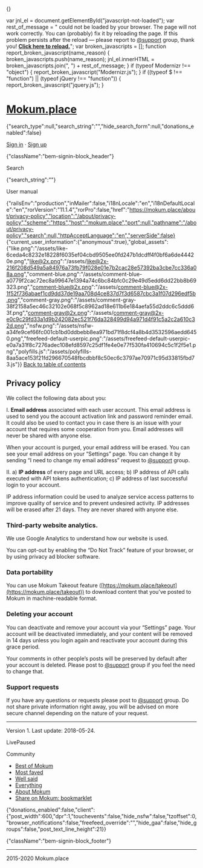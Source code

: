 {}

var jnl\_el = document.getElementById("javascript-not-loaded"); var rest\_of\_message = " could not be loaded by your browser. The page will not work correctly. You can (probably) fix it by reloading the page. If this problem persists after the reload — please report to <a href='/support'>@support</a> group, thank you! <strong><a href='javascript:window.location.reload();'>Click here to reload.</a></strong>"; var broken\_javascripts = \[\]; function report\_broken\_javascript(name\_reason) { broken\_javascripts.push(name\_reason); jnl\_el.innerHTML = broken\_javascripts.join(", ") + rest\_of\_message; } if (typeof Modernizr !== "object") { report\_broken\_javascript("Modernizr.js"); } if ((typeof $ !== "function") || (typeof jQuery !== "function")) { report\_broken\_javascript("jquery.js"); }

[Mokum.place](https://mokum.place/)
===================================

{"search\_type":null,"search\_string":"","hide\_search\_form":null,"donations\_enabled":false}

[Sign in](https://mokum.place/users/sign_in) · [Sign up](https://mokum.place/users/sign_up)

{"className":"bem-signin-block\_header"}

Search

{"search\_string":""}

User manual

{"railsEnv":"production","inMailer":false,"i18nLocale":"en","i18nDefaultLocale":"en","rorVersion":"11.1.4","rorPro":false,"href":"https://mokum.place/about/privacy-policy","location":"/about/privacy-policy","scheme":"https","host":"mokum.place","port":null,"pathname":"/about/privacy-policy","search":null,"httpAcceptLanguage":"en","serverSide":false} {"current\_user\_information":{"anonymous":true},"global\_assets":{"like.png":"/assets/like-6ceda4c8232e18228f6035ef04cbd9505ee0fd247b1dcdff4f0bf6a6de44420e.png","like@2x.png":"/assets/like@2x-216f208d549a5a84976a73fb79f028e01e7b2cac28e57392ba3cbe7cc336a08a.png","comment-blue.png":"/assets/comment-blue-a0779f2cac72ec8a99647e1394a74c6bc84bfc0c29e49d5edd6dd22bb8b69323.png","comment-blue@2x.png":"/assets/comment-blue@2x-1f52f736abaef1cd9dd37de19aa708d4ce837d7f3d6587cbc3a1f07d296edf5b.png","comment-gray.png":"/assets/comment-gray-38f2158a5ec46c32102e068f5c8962ad18e611b6e184aefa55d2ddc6c5ddd63f.png","comment-gray@2x.png":"/assets/comment-gray@2x-e0c9c29fd33a1d9b242082ec521f76da328499d94a971d4f91c5a2c2a610c32d.png","nsfw.png":"/assets/nsfw-a34fe9cef66fc001cb1bd0ddbebb8ea971bd71f8dcf4a8b4d3532596aedd6450.png","freefeed-default-userpic.png":"/assets/freefeed-default-userpic-e0a7a31f8c7276adec108efd8597c25df1fe4e0e77f530fa410694c5c1f2f5e1.png","polyfills.js":"/assets/polyfills-8aa5ace153f21fd296670548fbcdbbf8c50ec6c3797ae70971c95d33815fbd73.js"}} [Back to table of contents](https://mokum.place/about)

Privacy policy
--------------

We collect the following data about you:

I. **Email address** associated with each user account. This email address is used to send you the account activation link and password reminder email. It could also be used to contact you in case there is an issue with your account that requires some cooperation from you. Email addresses will never be shared with anyone else.

When your account is purged, your email address will be erased. You can see your email address on your “Settings” page. You can change it by sending “I need to change my email address” request to [@support](https://mokum.place/support) group.

II. a) **IP address** of every page and URL access; b) IP address of API calls executed with API tokens authentication; c) IP address of last successful login to your account.

IP address information could be used to analyze service access patterns to improve quality of service and to prevent undesired activity. IP addresses will be erased after 21 days. They are never shared with anyone else.

### Third-party website analytics.

We use Google Analytics to understand how our website is used.

You can opt-out by enabling the “Do Not Track” feature of your browser, or by using privacy ad blocker software.

### Data portability

You can use Mokum Takeout feature ([https://mokum.place/takeout](https://mokum.place/takeout)) to download content that you’ve posted to Mokum in machine-readable format.

### Deleting your account

You can deactivate and remove your account via your “Settings” page. Your account will be deactivated immediately, and your content will be removed in 14 days unless you login again and reactivate your account during this grace period.

Your comments in other people’s posts will be preserved by default after your account is deleted. Please post to [@support](https://mokum.place/support) group if you feel the need to change that.

### Support requests

If you have any questions or requests please post to [@support](https://mokum.place/support) group. Do not share private information right away, you will be advised on more secure channel depending on the nature of your request.

* * *

Version 1. Last update: 2018-05-24.

LivePaused

Community

*   [Best of Mokum](https://mokum.place/filter/best_of)
*   [Most faved](https://mokum.place/filter/most_faved)
*   [Well said](https://mokum.place/filter/well_said)
*   [Everything](https://mokum.place/filter/everything)
*   [About Mokum](https://mokum.place/about)
*   [Share on Mokum: bookmarklet](https://mokum.place/sh)

{"donations\_enabled":false,"client":{"post\_width":600,"dpr":1,"touchevents":false,"hide\_nsfw":false,"tzoffset":0,"browser\_notifications":false,"freefeed\_override":"","hide\_gaa":false,"hide\_groups":false,"post\_text\_line\_height":21}}

{"className":"bem-signin-block\_footer"}

* * *

2015-2020 Mokum.place